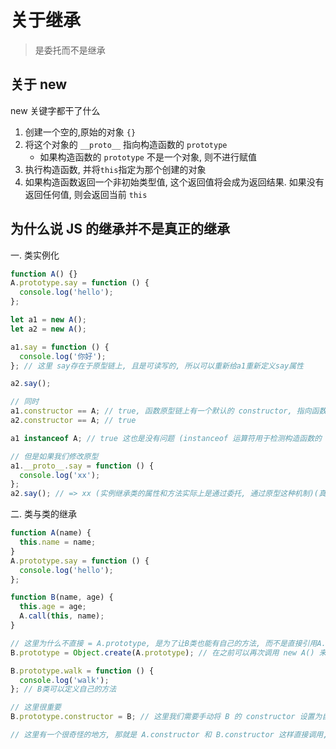 # 关于继承

> 是委托而不是继承

## 关于 new

new 关键字都干了什么

1. 创建一个空的,原始的对象 `{}`
2. 将这个对象的 `__proto__` 指向构造函数的 `prototype`
   - 如果构造函数的 `prototype` 不是一个对象, 则不进行赋值
3. 执行构造函数, 并将`this`指定为那个创建的对象
4. 如果构造函数返回一个非初始类型值, 这个返回值将会成为返回结果. 如果没有返回任何值, 则会返回当前 `this`

## 为什么说 JS 的继承并不是真正的继承

一. 类实例化

```js
function A() {}
A.prototype.say = function () {
  console.log('hello');
};

let a1 = new A();
let a2 = new A();

a1.say = function () {
  console.log('你好');
}; // 这里 say存在于原型链上, 且是可读写的, 所以可以重新给a1重新定义say属性

a2.say();

// 同时
a1.constructor == A; // true, 函数原型链上有一个默认的 constructor, 指向函数自身
a2.constructor == A; // true

a1 instanceof A; // true 这也是没有问题 (instanceof 运算符用于检测构造函数的 prototype 属性是否出现在某个实例对象的原型链上)

// 但是如果我们修改原型
a1.__proto__.say = function () {
  console.log('xx');
};
a2.say(); // => xx (实例继承类的属性和方法实际上是通过委托, 通过原型这种机制)(真正的继承, 应该是实例的样子有类定义, 之外实例如何修改都影响不了类)
```

二. 类与类的继承

```js
function A(name) {
  this.name = name;
}
A.prototype.say = function () {
  console.log('hello');
};

function B(name, age) {
  this.age = age;
  A.call(this, name);
}

// 这里为什么不直接 = A.prototype, 是为了让B类也能有自己的方法, 而不是直接引用A.prototype
B.prototype = Object.create(A.prototype); // 在之前可以再次调用 new A() 来实现

B.prototype.walk = function () {
  console.log('walk');
}; // B类可以定义自己的方法

// 这里很重要
B.prototype.constructor = B; // 这里我们需要手动将 B 的 constructor 设置为自身, 不然B的实例的constructor将会是A

// 这里有一个很奇怪的地方, 那就是 A.constructor 和 B.constructor 这样直接调用, 都不会去原型链查找, 而是默认是 Function
```
